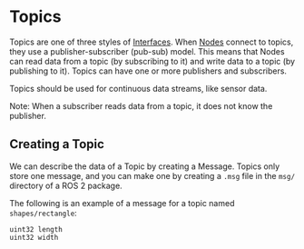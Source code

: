 # Topics

Topics are one of three styles of [Interfaces](./interfaces.md). When [Nodes](./nodes.md) connect to topics, they use a publisher-subscriber (pub-sub) model. This means that Nodes can read data from a topic (by subscribing to it) and write data to a topic (by publishing to it). Topics can have one or more publishers and subscribers.

Topics should be used for continuous data streams, like sensor data.

Note: When a subscriber reads data from a topic, it does not know the publisher.

## Creating a Topic

We can describe the data of a Topic by creating a Message. Topics only store one message, and you can make one by creating a `.msg` file in the `msg/` directory of a ROS 2 package.

The following is an example of a message for a topic named `shapes/rectangle`:

```IDL
uint32 length
uint32 width 
```
